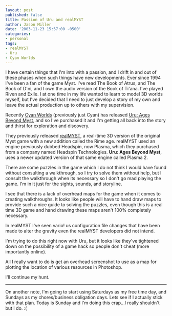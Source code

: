 ```yaml
---
layout: post
published: false
title: Passion of Uru and realMYST
author: Jason Miller
date: '2003-11-23 15:57:00 -0500'
categories:
- personal
tags:
- realMYST
- Uru
- Cyan Worlds
---
```


I have certain things that I'm into with a passion, and I drift in and out of
these phases when such things have new developments. Ever since 1994 I've been a
fan of the game Myst. I've read The Book of Atrus, and The Book of D'ni, and I
own the audio version of the Book of Ti'ana. I've played Riven and Exile. I at
one time in my life wanted to learn to model 3D worlds myself, but I've decided
that I need to just develop a story of my own and leave the actual production up
to others with my supervision.

Recently [Cyan Worlds](http://www.cyanworlds.com/) (previously just Cyan) has
released [Uru: Ages Beyond Myst](http://urulive.ubi.com/US/), and so I've
purchased it and I'm getting all back into the story and thirst for exploration
and discovery.

They previously released [realMYST](http://www.realmyst.com/), a real-time 3D
version of the original Myst game with a new addition called the Rime age.
realMYST used an engine previously dubbed Headspin, now Plasma, which they
purchased from a company named Headspin Technologies. __Uru: Ages Beyond Myst__,
uses a newer updated version of that same engine called Plasma 2.

There are some puzzles in the game which I do not think I would have found
without consulting a walkthrough, so I try to solve them without help, but I
consult the walkthrough when its necessary so I don't go mad playing the game.
I'm in it just for the sights, sounds, and storyline.

I see that there is a lack of overhead maps for the game when it comes to
creating walkthroughs. It looks like people will have to hand draw maps to
provide such a nice guide to solving the puzzles, even though this is a real
time 3D game and hand drawing these maps aren't 100% completely necessary.

In realMYST I've seen vario! us configuration file changes that have been made
to alter the gravity even the realMYST developers did not intend.

I'm trying to do this right now with Uru, but it looks like they've tightened
down on the possibility of a game hack so people don't cheat (more importantly
online).

All I really want to do is get an overhead screenshot to use as a map for
plotting the location of various resources in Photoshop.

I'll continue my hunt.

----

On another note, I'm going to start using Saturdays as my free time day, and
Sundays as my chores/business obligation days. Lets see if I actually stick with
that plan. Today is Sunday and I'm doing this crap...I really shouldn't but I
do. :(

